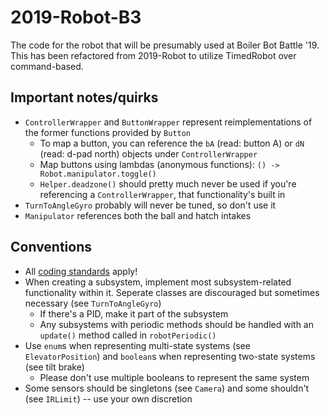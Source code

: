 # 2019-Robot-B3

The code for the robot that will be presumably used at Boiler Bot Battle '19.
This has been refactored from 2019-Robot to utilize TimedRobot over command-based.

## Important notes/quirks
* `ControllerWrapper` and `ButtonWrapper` represent reimplementations of the former functions provided by `Button`
  * To map a button, you can reference the `bA` (read: button A) or `dN` (read: d-pad north) objects under `ControllerWrapper`
  * Map buttons using lambdas (anonymous functions): `() -> Robot.manipulator.toggle()`
  * `Helper.deadzone()` should pretty much never be used if you're referencing a `ControllerWrapper`, that functionality's built in
* `TurnToAngleGyro` probably will never be tuned, so don't use it
* `Manipulator` references both the ball and hatch intakes

## Conventions
* All [coding standards](https://techhounds.com/TechHOUNDS%20Coding%20Standards.pdf) apply!
* When creating a subsystem, implement most subsystem-related functionality within it. Seperate classes are discouraged but sometimes necessary (see `TurnToAngleGyro`)
  * If there's a PID, make it part of the subsystem
  * Any subsystems with periodic methods should be handled with an `update()` method called in `robotPeriodic()`
* Use `enum`s when representing multi-state systems (see `ElevatorPosition`) and `boolean`s when representing two-state systems (see tilt brake)
  * Please don't use multiple booleans to represent the same system
* Some sensors should be singletons (see `Camera`) and some shouldn't (see `IRLimit`) -- use your own discretion